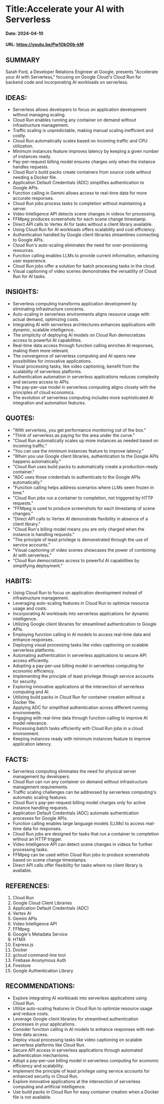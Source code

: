 # Title:Accelerate your AI with Serverless
#### Date: 2024-04-10
#### URL: https://youtu.be/Pw1OkO0b-kM



## SUMMARY

Sarah Ford, a Developer Relations Engineer at Google, presents "Accelerate your AI with Serverless," focusing on Google Cloud's Cloud Run for backend code and incorporating AI workloads on serverless.

## IDEAS:

- Serverless allows developers to focus on application development without managing scaling.
- Cloud Run enables running any container on demand without infrastructure management.
- Traffic scaling is unpredictable, making manual scaling inefficient and costly.
- Cloud Run automatically scales based on incoming traffic and CPU utilization.
- Minimum instances feature improves latency by keeping a given number of instances ready.
- Pay-per-request billing model ensures charges only when the instance handles requests.
- Cloud Run's build packs create containers from source code without needing a Docker file.
- Application Default Credentials (ADC) simplifies authentication to Google APIs.
- Function calling in Gemini allows access to real-time data for more accurate responses.
- Cloud Run jobs process tasks to completion without maintaining a server.
- Video Intelligence API detects scene changes in videos for processing.
- FFMpeg produces screenshots for each scene change timestamp.
- Direct API calls to Vertex AI for tasks without a client library available.
- Using Cloud Run for AI workloads offers scalability and cost efficiency.
- Authentication handled by Google client libraries streamlines connecting to Google APIs.
- Cloud Run's auto-scaling eliminates the need for over-provisioning resources.
- Function calling enables LLMs to provide current information, enhancing user experience.
- Cloud Run jobs offer a solution for batch processing tasks in the cloud.
- Visual captioning of video scenes demonstrates the versatility of Cloud Run for AI tasks.

## INSIGHTS:

- Serverless computing transforms application development by eliminating infrastructure concerns.
- Auto-scaling in serverless environments aligns resource usage with actual demand, optimizing costs.
- Integrating AI with serverless architectures enhances applications with dynamic, scalable intelligence.
- The simplicity of deploying AI models on Cloud Run democratizes access to powerful AI capabilities.
- Real-time data access through function calling enriches AI responses, making them more relevant.
- The convergence of serverless computing and AI opens new possibilities for innovative applications.
- Visual processing tasks, like video captioning, benefit from the scalability of serverless platforms.
- Authentication automation in serverless applications reduces complexity and secures access to APIs.
- The pay-per-use model in serverless computing aligns closely with the principles of cloud economics.
- The evolution of serverless computing includes more sophisticated AI integration and automation features.

## QUOTES:

- "With serverless, you get performance monitoring out of the box."
- "Think of serverless as paying for the area under the curve."
- "Cloud Run automatically scales up more instances as needed based on incoming traffic."
- "You can use the minimum instances feature to improve latency."
- "When you use Google client libraries, authentication to the Google APIs happens automatically."
- "Cloud Run uses build packs to automatically create a production-ready container."
- "ADC uses those credentials to authenticate to the Google APIs automatically."
- "Function calling helps address scenarios where LLMs seem frozen in time."
- "Cloud Run jobs run a container to completion, not triggered by HTTP requests."
- "FFMpeg is used to produce screenshots for each timestamp of scene changes."
- "Direct API calls to Vertex AI demonstrate flexibility in absence of a client library."
- "Cloud Run's billing model means you are only charged when the instance is handling requests."
- "The principle of least privilege is demonstrated through the use of service accounts."
- "Visual captioning of video scenes showcases the power of combining AI with serverless."
- "Cloud Run democratizes access to powerful AI capabilities by simplifying deployment."

## HABITS:

- Using Cloud Run to focus on application development instead of infrastructure management.
- Leveraging auto-scaling features in Cloud Run to optimize resource usage and costs.
- Incorporating AI workloads into serverless applications for dynamic intelligence.
- Utilizing Google client libraries for streamlined authentication to Google APIs.
- Employing function calling in AI models to access real-time data and enhance responses.
- Deploying visual processing tasks like video captioning on scalable serverless platforms.
- Automating authentication in serverless applications to secure API access efficiently.
- Adopting a pay-per-use billing model in serverless computing for economic efficiency.
- Implementing the principle of least privilege through service accounts for security.
- Exploring innovative applications at the intersection of serverless computing and AI.
- Utilizing build packs in Cloud Run for container creation without a Docker file.
- Applying ADC for simplified authentication across different running environments.
- Engaging with real-time data through function calling to improve AI model relevance.
- Processing batch tasks efficiently with Cloud Run jobs in a cloud environment.
- Keeping instances ready with minimum instances feature to improve application latency.

## FACTS:

- Serverless computing eliminates the need for physical server management by developers.
- Cloud Run can run any container on demand without infrastructure management requirements.
- Traffic scaling challenges can be addressed by serverless computing's automatic scaling features.
- Cloud Run's pay-per-request billing model charges only for active instance handling requests.
- Application Default Credentials (ADC) automate authentication processes for Google APIs.
- Function calling enables large language models (LLMs) to access real-time data for responses.
- Cloud Run jobs are designed for tasks that run a container to completion without an HTTP trigger.
- Video Intelligence API can detect scene changes in videos for further processing tasks.
- FFMpeg can be used within Cloud Run jobs to produce screenshots based on scene change timestamps.
- Direct API calls offer flexibility for tasks where no client library is available.

## REFERENCES:

1. Cloud Run
2. Google Cloud Client Libraries
3. Application Default Credentials (ADC)
4. Vertex AI
5. Gemini APIs
6. Video Intelligence API
7. FFMpeg
8. Google's Metadata Service
9. HTMX
10. Express.js
11. Docker
12. gcloud command-line tool
13. Firebase Anonymous Auth
14. Firestore
15. Google Authentication Library

## RECOMMENDATIONS:

- Explore integrating AI workloads into serverless applications using Cloud Run.
- Utilize auto-scaling features in Cloud Run to optimize resource usage and reduce costs.
- Leverage Google client libraries for streamlined authentication processes in your applications.
- Consider function calling in AI models to enhance responses with real-time data access.
- Deploy visual processing tasks like video captioning on scalable serverless platforms like Cloud Run.
- Secure API access in serverless applications through automated authentication mechanisms.
- Adopt a pay-per-use billing model in serverless computing for economic efficiency and scalability.
- Implement the principle of least privilege using service accounts for enhanced security in Cloud Run.
- Explore innovative applications at the intersection of serverless computing and artificial intelligence.
- Use build packs in Cloud Run for easy container creation when a Docker file is not available.